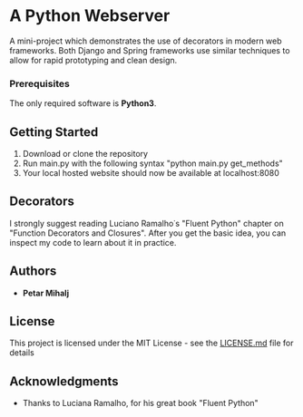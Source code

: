 # A Python Webserver

A mini-project which demonstrates the use of decorators in modern web frameworks.
Both Django and Spring frameworks use similar techniques to allow for rapid prototyping and clean design.

### Prerequisites

The only required software is **Python3**.

## Getting Started

1. Download or clone the repository
2. Run main.py with the following syntax "python main.py get_methods"
3. Your local hosted website should now be available at localhost:8080

## Decorators

I strongly suggest reading Luciano Ramalho˙s "Fluent Python" chapter on "Function Decorators and Closures".
After you get the basic idea, you can inspect my code to learn about it in practice.

## Authors

* **Petar Mihalj** 

## License

This project is licensed under the MIT License - see the [LICENSE.md](LICENSE.md) file for details

## Acknowledgments

* Thanks to Luciana Ramalho, for his great book "Fluent Python"
